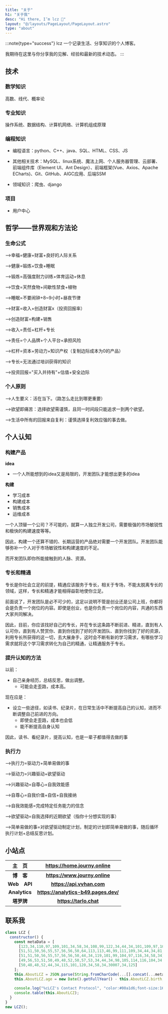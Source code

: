 ```yaml
---
title: "关于"
h1: "关于我"
desc: "Hi there, I’m lcz 👋"
layout: "@/layouts/PageLayout/PageLayout.astro"
type: "about"
---
```


:::note{type="success"}
lcz 一个记录生活、分享知识的个人博客。

我期待在这里与你分享我的见解、经验和最新的技术动态。
:::


## 技术

### 数学知识

高数、线代、概率论

### 专业知识

操作系统、数据结构、计算机网络、计算机组成原理

### 编程知识

- 编程语言：python、C++、java、SQL、HTML、CSS、JS

- 其他相关技术：MySQL、linux系统、魔法上网、个人服务器管理、云部署、前端组件库（Element UI、Ant Design）、前端框架(Vue、Axios、Apache ECharts)、Git、GitHub、AIGC应用、后端SSM

- 领域知识：爬虫、django


### 项目

- 用户中心

## 哲学——世界观和方法论

### 生命公式

——>幸福=健康+财富+良好的人际关系

——>健康=锻炼+饮食+睡眠

——>锻炼=高强度耐力训练+体育运动+休息

——>饮食=天然食物+间歇性禁食+植物

——>睡眠=不要闹钟+8~9小时+昼夜节律

——>财富=收入+创造财富x（投资回报率）

——>创造财富=构建+销售

——>收入=责任+杠杆+专长

——>责任=个人品牌+个人平台+承担风险

——>杠杆=资本+劳动力+知识产权（复制边际成本为0的产品）

——>专长=无法通过培训获得的知识

——>投资回报="买入并持有"+估值+安全边际

### 个人原则
——>人生要义：活在当下。（路怎么走比到哪更重要）

——>欲望即痛苦：选择欲望需谨慎，且同一时间段只能追求一到两个欲望。

——>生活中所有的回报来自复利：谨慎选择复利效应强的事去做。

## 个人认知

### 构建产品

**idea**

- 一个人所能想到的idea又是局限的，开发团队才能想出更多的idea

**构建**

- 学习成本
- 构建成本
- 销售成本
- 运维成本

一个人顶替一个公司？不可能的，就算一人独立开发公司，需要极强的市场敏锐性和极快的构建速度等等。

因此，构建一个还算不错的、长期运营的产品绝对需要一个开发团队。开发团队能够弥补一个人对于市场敏锐性和构建速度的不足。

而开发团队即你所能接触到的人脉、资源。

### 专长和精通

专长是你社会立足的前提，精通应该服务于专长，相关于专场，不能太脱离专长的领域，这样，专长和精通才能相得益彰地使你立足。

前面说了，开发团队是必不可少的，这足以说明不管是创业还是公司上班，你都将会是负责一个岗位的内容。即使是创业，也是你负责一个岗位的内容，共通的东西大家共同解决。

因此，目前，你应该找好自己的专长，并在专长这条路不断前进、精进，直到有人认可你，直到有人赞赏你、直到你找到了好的开发团队、直到你找到了好的资源，利用专长所获得的这一切，去大展身手，这时会不断有新的学习需求，有哪些学习需求就将这个学习需求转化为自己的精通，让精通服务于专长。

### 提升认知的方法

以前：

- 自己亲身经历，总结反思，做出调整。
    - 可能会走歪路，成本高。

现在应是：

- 设立一些途径，如读书、纪录片，在日常生活中不断提高自己的认知，进而不断调整自己前进的方向。
    - 即使会走歪路，成本也会低
    - 能不断提高自身认知

因此，读书、看纪录片，提高认知，也是一辈子都值得去做的事

### 执行力

——>执行力=驱动力+简单易做的事

——>驱动力=兴趣驱动+欲望驱动

——>兴趣驱动=自尊心+自我效能感

——>自尊心=自我价值+自信+自我接纳

——>自我效能感=完成特定任务能力的信念

——>欲望驱动=自我选择的近期欲望（指你十分想实现的事）

——>简单易做的事=对欲望驱动制定计划，制定的计划即简单易做的事，随后循环 执行计划+总结反思计划。

## 小站点

|     主&emsp;页      |       <https://home.journy.online>        |
| :-----------------: | :-------------------------------: |
|   **博&emsp;客**    |    **<https://www.journy.online>**    |
|  **Web&emsp;API**   |    **<https://api.vvhan.com>**    |
|  **Analytics**  | **<https://analytics-b49.pages.dev/>** |
| **塔罗牌** |    **<https://tarlo.chat>**     |

## 联系我

```js
class LCZ { 
  constructor() {
    const metaData = [
      [123,34,110,97,109,101,34,58,34,108,99,122,34,44,34,101,109,97,105,108,34,58,34], 
      [51,51,50,56,55,57,56,56,50,64,113,113,46,99,111,109,34,44,34,81,81,34,58],      
      [51,51,50,56,55,57,56,56,50,44,34,119,101,99,104,97,116,34,58,34],             
      [49,56,53,51,50,49,48,52,50,57,53,34,44,34,98,105,114,116,104,34,58],       
      [50,48,48,52,44,34,115,101,120,34,58,34,30007,34,125]           
    ];
    this.AboutLCZ = JSON.parse(String.fromCharCode(...[].concat(...metaData))); 
    this.AboutLCZ.age = new Date().getFullYear() - this.AboutLCZ.birth;
    
    console.log("%cLCZ's Contact Protocol", "color:#00a1d6;font-size:16px;padding:4px"); 
    console.table(this.AboutLCZ);
  }
}
new LCZ(); 
```

<style>.enfj-dom{margin:1rem 0;position:relative;box-sizing:border-box;padding:1rem 2rem;display:flex;justify-content:space-between;width:100%;height:16rem;background:#fff;border:1px solid #e3e8f7;border-radius:12px;box-shadow:0 8px 16px -4px #2c2d300c;overflow:hidden;background:url("/assets/images/enfj.webp") no-repeat;background-size:8.8rem auto;background-position:right 2rem;transition:all .36s}.enfj-dom:hover{background-position:right 1.6rem}.enfj-dom>.text{display:flex;flex-direction:column;width:100%}.enfj-dom>.text>em,.enfj-dom>.text>span{padding:0;margin:0;font-size:2rem;cursor:default;line-height:2.6rem;font-style:normal}.enfj-dom>.text>span{font-weight:bold;color:#33a474}.enfj-dom>.text>a.more-enfj{margin-top:auto;color:#999 !important;font-size:.88rem !important;text-decoration:none !important}</style>
